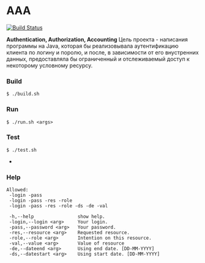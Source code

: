 # AAA
[![Build Status](https://travis-ci.org/spacecrio/AAA.svg?branch=master)](https://travis-ci.org/spacecrio/AAA)

 **Authentication, Authorization, Accounting** 
 Цель проекта - написания программы на Java,
 которая бы реализовывала аутентификацию клиента по логину и поролю,
 и после, в зависимости от его внустренних данных,
 предоставляла бы ограниченный и отслеживаемый доступ к некоторому условному ресурсу.
 
 ### Build
 ```
 $ ./build.sh
 ```
 ### Run
 ```
 $ ./run.sh <args>
 ```
 ### Test 
 ```
 $ ./test.sh
 ```
 -
 ### Help
 ```
 Allowed:
  -login -pass 
  -login -pass -res -role 
  -login -pass -res -role -ds -de -val
 
  -h,--help                show help.
  -login,--login <arg>     Your login.
  -pass,--password <arg>   Your password.
  -res,--resource <arg>    Requested resource.
  -role,--role <arg>       Intention on this resource.
  -val,--value <arg>       Value of resource
  -de,--dateend <arg>      Using end date. [DD-MM-YYYY]
  -ds,--datestart <arg>    Using start date. [DD-MM-YYYY]
  ```
